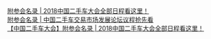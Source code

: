   
[附参会名录 | 2018中国二手车大会全部日程看这里！](http://www.dianyue.me/archives/504/sisqw4w4wxlks625/)  
[附参会名录 | 中国二手车交易市场发展论坛议程抢先看](http://www.dianyue.me/archives/261/i7f8yhgwv0zk3l0e/)  
[【中国二手车大会】附参会名录 | 2018中国二手车大会全部日程看这里！](http://www.dianyue.me/archives/630/h6vjktxgpnnf4yqb/)